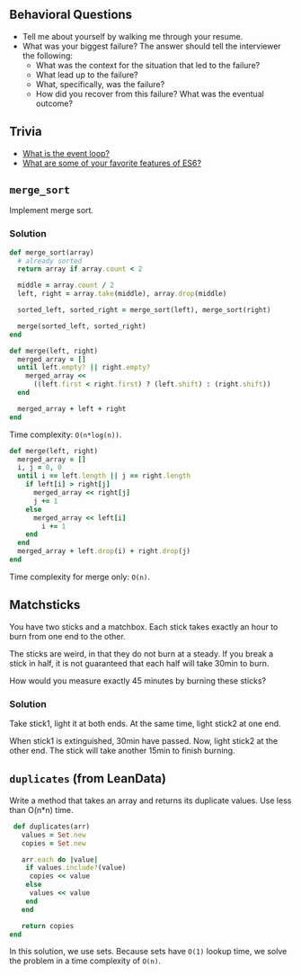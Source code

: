## Behavioral Questions

* Tell me about yourself by walking me through your resume.
* What was your biggest failure? The answer should tell the interviewer the following:
  * What was the context for the situation that led to the failure?
  * What lead up to the failure?
  * What, specifically, was the failure?
  * How did you recover from this failure? What was the eventual outcome?

## Trivia

* [What is the event loop?](https://hackernoon.com/understanding-js-the-event-loop-959beae3ac40)
* [What are some of your favorite features of ES6?](https://webapplog.com/es6/)

## `merge_sort`

Implement merge sort.

### Solution 

```ruby
def merge_sort(array)
  # already sorted
  return array if array.count < 2

  middle = array.count / 2
  left, right = array.take(middle), array.drop(middle)

  sorted_left, sorted_right = merge_sort(left), merge_sort(right)

  merge(sorted_left, sorted_right)
end

def merge(left, right)
  merged_array = []
  until left.empty? || right.empty?
    merged_array <<
      ((left.first < right.first) ? (left.shift) : (right.shift))
  end

  merged_array + left + right
end
```

Time complexity: `O(n*log(n))`.

```ruby
def merge(left, right)
  merged_array = []
  i, j = 0, 0
  until i == left.length || j == right.length
    if left[i] > right[j]
      merged_array << right[j]
      j += 1
    else
      merged_array << left[i]
        i += 1
    end
  end
  merged_array + left.drop(i) + right.drop(j)
end
```

Time complexity for merge only: `O(n)`.

## Matchsticks

You have two sticks and a matchbox. Each stick takes exactly an hour
to burn from one end to the other.

The sticks are weird, in that they do not burn at a steady. If you
break a stick in half, it is not guaranteed that each half will take
30min to burn.

How would you measure exactly 45 minutes by burning these sticks?

### Solution

Take stick1, light it at both ends. At the same time, light stick2 at
one end.

When stick1 is extinguished, 30min have passed. Now, light stick2 at
the other end. The stick will take another 15min to finish burning.

## `duplicates` (from LeanData)

Write a method that takes an array and returns its duplicate values. Use less than O(n*n) time.

```ruby
 def duplicates(arr)
   values = Set.new
   copies = Set.new

   arr.each do |value|
    if values.include?(value)
     copies << value
    else
     values << value
    end
   end

   return copies
end
```

In this solution, we use sets. Because sets have `O(1)` lookup time, we solve the problem in a time complexity of `O(n)`.
